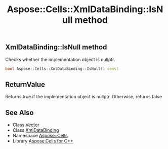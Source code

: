 ﻿---
title: Aspose::Cells::XmlDataBinding::IsNull method
linktitle: IsNull
second_title: Aspose.Cells for C++ API Reference
description: 'Aspose::Cells::XmlDataBinding::IsNull method. Checks whether the implementation object is nullptr in C++.'
type: docs
weight: 500
url: /cpp/aspose.cells/xmldatabinding/isnull/
---
## XmlDataBinding::IsNull method


Checks whether the implementation object is nullptr.

```cpp
bool Aspose::Cells::XmlDataBinding::IsNull() const
```


## ReturnValue

Returns true if the implementation object is nullptr. Otherwise, returns false

## See Also

* Class [Vector](../../vector/)
* Class [XmlDataBinding](../)
* Namespace [Aspose::Cells](../../)
* Library [Aspose.Cells for C++](../../../)
